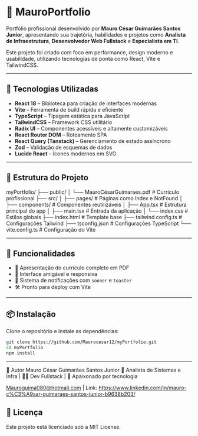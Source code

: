 # 💼 MauroPortfolio

Portfólio profissional desenvolvido por **Mauro César Guimarães Santos Junior**, apresentando sua trajetória, habilidades e projetos como **Analista de Infraestrutura**, **Desenvolvedor Web Fullstack** e **Especialista em TI**.

Este projeto foi criado com foco em performance, design moderno e usabilidade, utilizando tecnologias de ponta como React, Vite e TailwindCSS.

---

## 🚀 Tecnologias Utilizadas

- **React 18** – Biblioteca para criação de interfaces modernas
- **Vite** – Ferramenta de build rápida e eficiente
- **TypeScript** – Tipagem estática para JavaScript
- **TailwindCSS** – Framework CSS utilitário
- **Radix UI** – Componentes acessíveis e altamente customizáveis
- **React Router DOM** – Roteamento SPA
- **React Query (Tanstack)** – Gerenciamento de estado assíncrono
- **Zod** – Validação de esquemas de dados
- **Lucide React** – Ícones modernos em SVG

---

## 📁 Estrutura do Projeto

myPortfolio/
├── public/
│ └── MauroCésarGuimaraes.pdf # Currículo profissional
├── src/
│ ├── pages/ # Páginas como Index e NotFound
│ ├── components/ # Componentes reutilizáveis
│ ├── App.tsx # Estrutura principal do app
│ ├── main.tsx # Entrada da aplicação
│ └── index.css # Estilos globais
├── index.html # Template base
├── tailwind.config.ts # Configurações Tailwind
├── tsconfig.json # Configurações TypeScript
└── vite.config.ts # Configuração do Vite


---

## 🧭 Funcionalidades

- 📄 Apresentação do currículo completo em PDF
- 🧩 Interface amigável e responsiva
- 🔔 Sistema de notificações com `sonner` e `toaster`
- 🛠️ Pronto para deploy com Vite

---

## 📦 Instalação

Clone o repositório e instale as dependências:

```bash
git clone https://github.com/Maurocesar12/myPortfolio.git
cd myPortfolio
npm install
```
---
👤 Autor
Mauro César Guimarães Santos Junior
🔧 Analista de Sistemas e Infra 
| 👨‍💻 Dev Fullstack
| 🚀 Apaixonado por tecnologia

 Mauroguima080@hotmail.com
| Link: https://www.linkedin.com/in/mauro-c%C3%A9sar-guimaraes-santos-junior-b9638b203/

## 📝 Licença
Este projeto está licenciado sob a MIT License.
